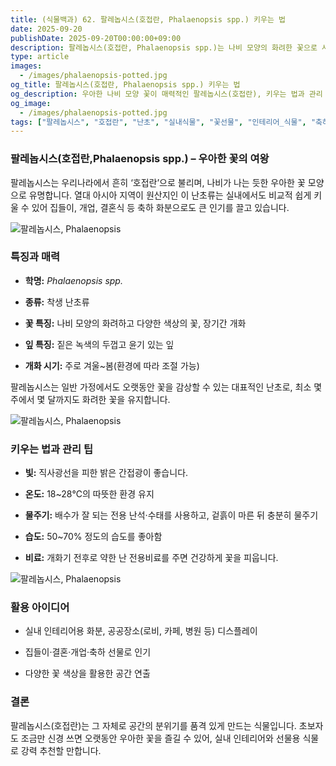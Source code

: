 ```yaml
---
title: (식물백과) 62. 팔레놉시스(호접란, Phalaenopsis spp.) 키우는 법 
date: 2025-09-20
publishDate: 2025-09-20T00:00:00+09:00
description: 팔레놉시스(호접란, Phalaenopsis spp.)는 나비 모양의 화려한 꽃으로 사랑받는 난초입니다. 실내에서 키우는 법, 관리 요령, 활용 아이디어를 확인해보세요.
type: article
images: 
  - /images/phalaenopsis-potted.jpg
og_title: 팔레놉시스(호접란, Phalaenopsis spp.) 키우는 법 
og_description: 우아한 나비 모양 꽃이 매력적인 팔레놉시스(호접란), 키우는 법과 관리 팁을 확인해보세요.
og_image: 
  - /images/phalaenopsis-potted.jpg
tags: ["팔레놉시스", "호접란", "난초", "실내식물", "꽃선물", "인테리어_식물", "축하화분", "MothOrchid", "OrchidCare", "Phalaenopsis"]
---
```


### **팔레놉시스(호접란,Phalaenopsis spp.) – 우아한 꽃의 여왕**

팔레놉시스는 우리나라에서 흔히 ‘호접란’으로 불리며, 나비가 나는 듯한 우아한 꽃 모양으로 유명합니다. 열대 아시아 지역이 원산지인 이 난초류는 실내에서도 비교적 쉽게 키울 수 있어 집들이, 개업, 결혼식 등 축하 화분으로도 큰 인기를 끌고 있습니다.

 ![팔레놉시스, Phalaenopsis](/images/phalaenopsis-closeup.jpg)    

### **특징과 매력**

- **학명:** _Phalaenopsis spp._
    
- **종류:** 착생 난초류
    
- **꽃 특징:** 나비 모양의 화려하고 다양한 색상의 꽃, 장기간 개화
    
- **잎 특징:** 짙은 녹색의 두껍고 윤기 있는 잎
    
- **개화 시기:** 주로 겨울~봄(환경에 따라 조절 가능)
    

  

팔레놉시스는 일반 가정에서도 오랫동안 꽃을 감상할 수 있는 대표적인 난초로, 최소 몇 주에서 몇 달까지도 화려한 꽃을 유지합니다.

  ![팔레놉시스, Phalaenopsis](/images/phalaenopsis-potted.jpg)     

### **키우는 법과 관리 팁**

- **빛:** 직사광선을 피한 밝은 간접광이 좋습니다.
    
- **온도:** 18~28℃의 따뜻한 환경 유지
    
- **물주기:** 배수가 잘 되는 전용 난석·수태를 사용하고, 겉흙이 마른 뒤 충분히 물주기
    
- **습도:** 50~70% 정도의 습도를 좋아함
    
- **비료:** 개화기 전후로 약한 난 전용비료를 주면 건강하게 꽃을 피웁니다.
    

![팔레놉시스, Phalaenopsis](/images/phalaenopsis-interior.jpg)     

### **활용 아이디어**

- 실내 인테리어용 화분, 공공장소(로비, 카페, 병원 등) 디스플레이
    
- 집들이·결혼·개업·축하 선물로 인기
    
- 다양한 꽃 색상을 활용한 공간 연출
    

  

### **결론**

  

팔레놉시스(호접란)는 그 자체로 공간의 분위기를 품격 있게 만드는 식물입니다. 초보자도 조금만 신경 쓰면 오랫동안 우아한 꽃을 즐길 수 있어, 실내 인테리어와 선물용 식물로 강력 추천할 만합니다.

